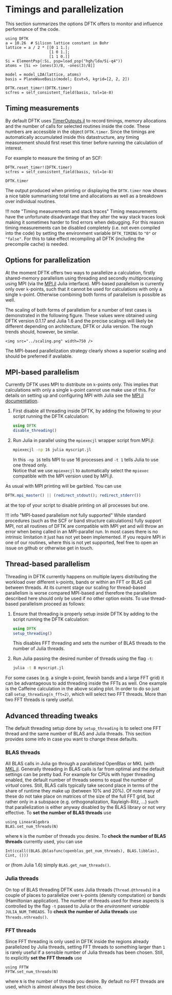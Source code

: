 # Timings and parallelization

This section summarizes the options DFTK offers
to monitor and influence performance of the code.

```@setup parallelization
using DFTK
a = 10.26  # Silicon lattice constant in Bohr
lattice = a / 2 * [[0 1 1.];
                   [1 0 1.];
                   [1 1 0.]]
Si = ElementPsp(:Si, psp=load_psp("hgh/lda/Si-q4"))
atoms = [Si => [ones(3)/8, -ones(3)/8]]

model = model_LDA(lattice, atoms)
basis = PlaneWaveBasis(model; Ecut=5, kgrid=[2, 2, 2])

DFTK.reset_timer!(DFTK.timer)
scfres = self_consistent_field(basis, tol=1e-8)
```

## Timing measurements

By default DFTK uses [TimerOutputs.jl](https://github.com/KristofferC/TimerOutputs.jl)
to record timings, memory allocations and the number of calls
for selected routines inside the code. These numbers are accessible
in the object `DFTK.timer`. Since the timings are automatically accumulated
inside this datastructure, any timing measurement should first reset
this timer before running the calculation of interest.

For example to measure the timing of an SCF:
```@example parallelization
DFTK.reset_timer!(DFTK.timer)
scfres = self_consistent_field(basis, tol=1e-8)

DFTK.timer
```
The output produced when printing or displaying the `DFTK.timer`
now shows a nice table summarising total time and allocations as well
as a breakdown over individual routines.


!!! note "Timing measurements and stack traces"
    Timing measurements have the unfortunate disadvantage that they
    alter the way stack traces look making it sometimes harder to find
    errors when debugging.
    For this reason timing measurements can be disabled completely
    (i.e. not even compiled into the code) by setting the environment variable
    `DFTK_TIMING` to `"0"` or `"false"`.
    For this to take effect recompiling all DFTK (including the precompile cache)
    is needed.

## Options for parallelization
At the moment DFTK offers two ways to parallelize a calculation,
firstly shared-memory parallelism using threading
and secondly multiprocessing using MPI
(via the [MPI.jl](https://github.com/JuliaParallel/MPI.jl) Julia interface).
MPI-based parallelism is currently only over ``k``-points,
such that it cannot be used for calculations with only a single ``k``-point.
Otherwise combining both forms of parallelism is possible as well.

The scaling of both forms of parallelism for a number of test cases
is demonstrated in the following figure.
These values were obtained using DFTK version 0.1.17 and Julia 1.6
and the precise scalings will likely be different
depending on architecture, DFTK or Julia version.
The rough trends should, however, be similar.

```@raw html
<img src="../scaling.png" width=750 />
```

The MPI-based parallelization strategy clearly shows a superior scaling
and should be preferred if available.


## MPI-based parallelism
Currently DFTK uses MPI to distribute on ``k``-points only.
This implies that calculations with only a single ``k``-point
cannot use make use of this.
For details on setting up and configuring MPI with Julia
see the [MPI.jl documentation](https://juliaparallel.github.io/MPI.jl/stable/configuration).

1. First disable all threading inside DFTK, by adding the
   following to your script running the DFTK calculation:
   ```julia
   using DFTK
   disable_threading()
   ```

2. Run Julia in parallel using the `mpiexecjl` wrapper script from MPI.jl:
   ```sh
   mpiexecjl -np 16 julia myscript.jl
   ```
   In this `-np 16` tells MPI to use 16 processes and `-t 1` tells Julia
   to use one thread only.  
   Notice that we use `mpiexecjl` to automatically select the `mpiexec`
   compatible with the MPI version used by MPI.jl.

As usual with MPI printing will be garbled. You can use
```julia
DFTK.mpi_master() || (redirect_stdout(); redirect_stderr())
```
at the top of your script to disable printing on all processes but one.

!!! info "MPI-based parallelism not fully supported"
    While standard procedures (such as the SCF or band structure calculations)
    fully support MPI, not all routines of DFTK are compatible with MPI yet
    and will throw an error when being called in an MPI-parallel run.
    In most cases there is no intrinsic limitation it just has not yet been
    implemented. If you require MPI in one of our routines, where this is not
    yet supported, feel free to open an issue on github or otherwise get in touch.

## Thread-based parallelism
Threading in DFTK currently happens on multiple layers
distributing the workload
over different ``k``-points, bands or within
an FFT or BLAS call between threads.
At its current stage our scaling for thread-based parallelism
is worse compared MPI-based and therefore the parallelism
described here should
only be used if no other option exists.
To use thread-based parallelism proceed as follows:

1. Ensure that threading is properly setup inside DFTK by adding
   to the script running the DFTK calculation:
   ```julia
   using DFTK
   setup_threading()
   ```
   This disables FFT threading and sets the number of
   BLAS threads to the number of Julia threads.

2. Run Julia passing the desired number of threads using the flag `-t`:
   ```sh
   julia -t 8 myscript.jl
   ```

For some cases (e.g. a single ``k``-point, fewish bands and a large FFT grid)
it can be advantageous to add threading inside the FFTs as well. One example
is the Caffeine calculation in the above scaling plot. In order to do so
just call `setup_threading(n_fft=2)`, which will select two FFT threads.
More than two FFT threads is rarely useful.

## Advanced threading tweaks
The default threading setup done by `setup_threading` is to select
one FFT thread and the same number of BLAS and Julia threads.
This section provides some info in case you want to change these defaults.

### BLAS threads
All BLAS calls in Julia go through a parallelized OpenBlas
or MKL (with [MKL.jl](https://github.com/JuliaComputing/MKL.jl).
Generally threading in BLAS calls is far from optimal and
the default settings can be pretty bad.
For example for CPUs with hyper threading enabled,
the default number of threads seems to equal the number of *virtual* cores.
Still, BLAS calls typically take second place
in terms of the share of runtime they make up (between 10% and 20%).
Of note many of these do not take place on matrices of the size
of the full FFT grid, but rather only in a subspace
(e.g. orthogonalization, Rayleigh-Ritz, ...)
such that parallelization is either anyway disabled by the BLAS library
or not very effective.
To **set the number of BLAS threads** use
```
using LinearAlgebra
BLAS.set_num_threads(N)
```
where `N` is the number of threads you desire.
To **check the number of BLAS threads** currently used, you can use
```
Int(ccall((BLAS.@blasfunc(openblas_get_num_threads), BLAS.libblas), Cint, ()))
```
or (from Julia 1.6) simply `BLAS.get_num_threads()`.

### Julia threads
On top of BLAS threading DFTK uses Julia threads (`Thread.@threads`)
in a couple of places to parallelize over ``k``-points (density computation)
or bands (Hamiltonian application).
The number of threads used for these aspects is controlled by the
flag `-t` passed to Julia or the *environment variable* `JULIA_NUM_THREADS`.
To **check the number of Julia threads** use `Threads.nthreads()`.

### FFT threads
Since FFT threading is only used in DFTK inside the regions already parallelized
by Julia threads, setting FFT threads to something larger than `1` is
rarely useful if a sensible number of Julia threads has been chosen.
Still, to explicitly **set the FFT threads** use
```
using FFTW
FFTW.set_num_threads(N)
```
where `N` is the number of threads you desire.
By default no FFT threads are used, which is almost always the best choice.
